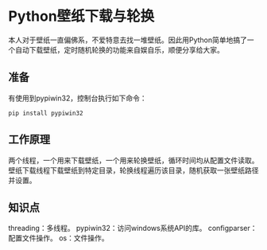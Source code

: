 # Python壁纸下载与轮换
本人对于壁纸一直偏佛系，不爱特意去找一堆壁纸。因此用Python简单地搞了一个自动下载壁纸，定时随机轮换的功能来自娱自乐，顺便分享给大家。
## 准备
有使用到pypiwin32，控制台执行如下命令：
```
pip install pypiwin32
```
## 工作原理
两个线程，一个用来下载壁纸，一个用来轮换壁纸，循环时间均从配置文件读取。
壁纸下载线程下载壁纸到特定目录，轮换线程遍历该目录，随机获取一张壁纸路径并设置。
## 知识点
threading：多线程。
pypiwin32：访问windows系统API的库。
configparser：配置文件操作。
os：文件操作。